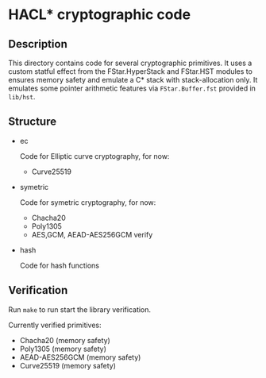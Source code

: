 # HACL* cryptographic code

## Description

This directory contains code for several cryptographic primitives.
It uses a custom statful effect from the FStar.HyperStack and FStar.HST modules to ensures memory safety and emulate a C* stack with stack-allocation only.
It emulates some pointer arithmetic features via `FStar.Buffer.fst` provided in `lib/hst`.

## Structure

+ ec

   Code for Elliptic curve cryptography, for now:
   + Curve25519

+ symetric

   Code for symetric cryptography, for now:
   + Chacha20
   + Poly1305
   + AES,GCM, AEAD-AES256GCM verify

+ hash

   Code for hash functions

## Verification

Run `make` to run start the library verification.

Currently verified primitives:
+ Chacha20 (memory safety)
+ Poly1305 (memory safety)
+ AEAD-AES256GCM (memory safety)
+ Curve25519 (memory safety)
